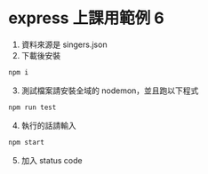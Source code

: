 # express 上課用範例 6

1. 資料來源是 singers.json
2. 下載後安裝
```bash
npm i
```
3. 測試檔案請安裝全域的 nodemon，並且跑以下程式
```bash
npm run test
```
4. 執行的話請輸入
```bash
npm start
```
5. 加入 status code